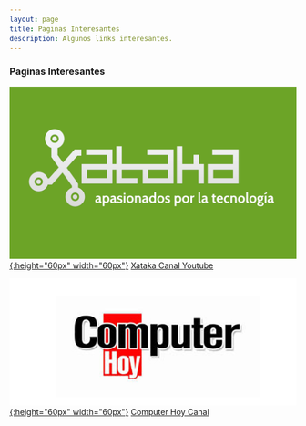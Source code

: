 ```yaml
---
layout: page
title: Paginas Interesantes
description: Algunos links interesantes.
---
```

### Paginas Interesantes

[![Xataka](img/xataka_logo.png){:height="60px" width="60px"}](https://www.xataka.com/)
[Xataka Canal Youtube](https://www.youtube.com/user/XatakaTV "Xataka Canal")

[![CH](img/CH_logo.png){:height="60px" width="60px"}](http://computerhoy.com/)
[Computer Hoy Canal](https://www.youtube.com/user/ComputerhoyTV "CH canal")
